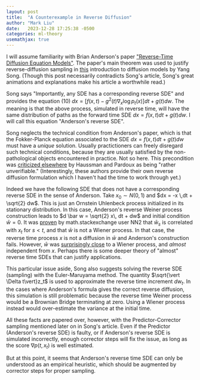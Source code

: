 ```yaml
---
layout: post
title:  "A Counterexample in Reverse Diffusion"
author: "Mark Liu"
date:   2023-12-28 17:25:38 -0500
categories: ml-theory
usemathjax: true
---
```


I will assume familiarity with Brian Anderson's paper ["Reverse-Time Diffusion Equation Models"](https://core.ac.uk/download/pdf/82826666.pdf). The paper's main theorem was used to justify reverse-diffusion sampling in [this](https://yang-song.net/blog/2021/score/) introduction
to diffusion models by Yang Song. (Though this post necessarily contradicts Song's article, Song's great animations and explanations make his article a worthwhile read.)

Song says "Importantly, any SDE has a corresponding reverse SDE"
and provides the equation $(10)\; dx = [f(x,t) - g^2(t) \nabla_x \log p_t(x)]dt + g(t) dw$. The meaning is that the above process, simulated in reverse time, will have the same distribution of paths as the forward time SDE $dx = f(x, t)dt + g(t) dw$. I will call this equation "Anderson's reverse SDE".

Song neglects the technical condition from Anderson's paper, which is that the Fokker-Planck equation associated to the SDE $dx = f(x, t)dt + g(t) dw$ must have a *unique* solution. Usually practictioners can freely disregard such technical conditions, because they are usually satisfied by the non-pathological objects encountered in practice. Not so here. This precondition was [criticized elsewhere](https://projecteuclid.org/journals/annals-of-probability/volume-14/issue-4/Time-Reversal-of-Diffusions/10.1214/aop/1176992362.full) by Haussman and Pardoux as being "rather unverifiable." (Interestingly, these authors provide their own reverse diffusion formulation which I haven't had the time to work through yet.) 

Indeed we have the following SDE that does not have a corresponding reverse SDE in the sense of Anderson. Take $x_0 \sim N(0, 1)$ and $dx = -x \,dt + \sqrt{2} dw$. This is just an Ornstein Uhlenbeck process initialized in its stationary distribution. In this case, Anderson's reverse Weiner process construction leads to $d \bar w = \sqrt{2} x\, dt + dw$ and initial condition $\bar w = 0$. It was [proven](https://math.stackexchange.com/a/4834356) by math.stackexchange user NN2 that $\bar w_s$ is correlated with $x_t$ for $s < t$, and that $\bar w$ is not a Wiener process. In that case, the reverse time process $x$ is not a diffusion in $\bar w$ and Anderson's construction fails. However, $\bar w$ was [surprisingly close](https://math.stackexchange.com/questions/4834279/a-sde-that-forgets-its-input) to a Wiener process, and *almost* independent from $x$. Perhaps there is some deeper theory of "almost" reverse time SDEs that can justify applications.

This particular issue aside, Song also suggests solving the reverse SDE (sampling) with the Euler-Maruyama method. The quantity $\sqrt{\vert \Delta t\vert}z_t$ is used to approximate the reverse time increment $dw_t$. In the cases where Anderson's formula gives the correct reverse diffusion, this simulation is still problematic because the reverse time Weiner process would be a Brownian Bridge terminating at zero. Using a Wiener process instead would over-estimate the variance at the initial time.

All these facts are papered over, however, with the Predictor-Corrector sampling mentioned later on in Song's article. Even if the Predictor (Anderson's reverse SDE) is faulty, or if Anderson's reverse SDE is simulated incorrectly, enough corrector steps will fix the issue, as long as the score $\nabla p(t, x_t)$ is well estimated.

But at this point, it seems that Anderson's reverse time SDE can only be understood as an empirical heuristic, which should be augmented by corrector steps for proper sampling.




